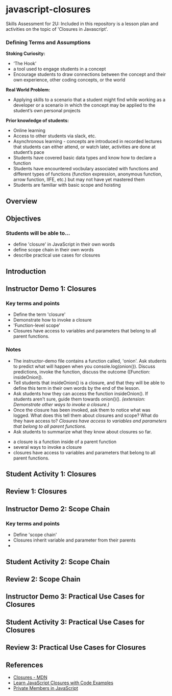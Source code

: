 # javascript-closures
Skills Assessment for 2U: Included in this repository is a lesson plan and activities on the topic of 'Closures in Javascript'.

### Defining Terms and Assumptions

__Stoking Curiosity:__
* ‘The Hook’
 * a tool used to engage students in a concept 
* Encourage students to draw connections between the concept and their own experience, other coding concepts, or the world

__Real World Problem:__
* Applying skills to a scenario that a student might find while working as a developer or a scenario in which the concept may be applied to the student’s own personal projects

__Prior knowledge of students:__
* Online learning
* Access to other students via slack, etc.
* Asynchronous learning - concepts are introduced in recorded lectures that students can either attend, or watch later, activities are done at student’s pace
* Students have covered basic data types and know how to declare a function
* Students have encountered vocbulary associated with functions and different types of functions (function expression, anonymous function, arrow function, IIFE, etc.) but may not have yet mastered them
* Students are familiar with basic scope and hoisting


## Overview


## Objectives

### Students will be able to...
* define 'closure' in JavaScript in their own words
* define scope chain in their own words
* describe practical use cases for closures

## Introduction

## Instructor Demo 1: Closures
### Key terms and points
* Define the term 'closure'
* Demonstrate how to invoke a closure
* 'Function-level scope'
* Closures have access to variables and parameters that belong to all parent functions.

### Notes
* The instructor-demo file contains a function called, 'onion'. Ask students to predict what will happen when you console.log(onion()). Discuss predictions, invoke the function, discuss the outcome ([Function: insideOnion]).
* Tell students that insideOnion() is a closure, and that they will be able to define this term in their own words by the end of the lesson.
* Ask students how they can access the function insideOnion(). If students aren't sure, guide them towards onion()().  _(extension: Demonstrate other ways to invoke a closure.)_
* Once the closure has been invoked, ask them to notice what was logged. What does this tell them about closures and scope? What do they have access to? _Closures have access to variables and parameters that belong to all parent functions._
* Ask students to summarize what they know about closures so far.
+ a closure is a function inside of a parent function
+ several ways to invoke a closure
+ closures have access to variables and parameters that belong to all parent functions.


## Student Activity 1: Closures
## Review 1: Closures
## Instructor Demo 2: Scope Chain

### Key terms and points
* Define 'scope chain'
* Closures inherit variable and parameter from their parents
* 
## Student Activity 2: Scope Chain
## Review 2: Scope Chain
## Instructor Demo 3: Practical Use Cases for Closures
## Student Activity 3: Practical Use Cases for Closures
## Review 3: Practical Use Cases for Closures

## References
* [Closures - MDN](https://developer.mozilla.org/en-US/docs/Web/JavaScript/Closures)
* [Learn JavaScript Closures with Code Examples
](https://www.freecodecamp.org/news/lets-learn-javascript-closures-66feb44f6a44/)
* [Private Members in JavaScript
](https://www.crockford.com/javascript/private.html)




